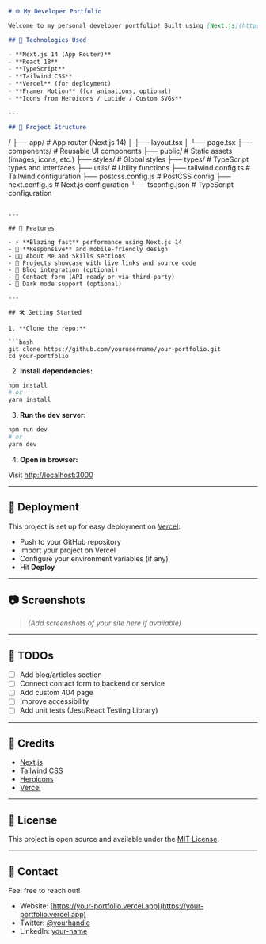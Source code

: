 
```md
# 🌐 My Developer Portfolio

Welcome to my personal developer portfolio! Built using [Next.js](https://nextjs.org/), styled with [Tailwind CSS](https://tailwindcss.com/), and deployed on [Vercel](https://vercel.com/), this project showcases who I am, what I do, and some of the projects I've worked on.

## 🚀 Technologies Used

- **Next.js 14 (App Router)**
- **React 18**
- **TypeScript**
- **Tailwind CSS**
- **Vercel** (for deployment)
- **Framer Motion** (for animations, optional)
- **Icons from Heroicons / Lucide / Custom SVGs**

---

## 📁 Project Structure

```

/
├── app/                  # App router (Next.js 14)
│   ├── layout.tsx
│   └── page.tsx
├── components/           # Reusable UI components
├── public/               # Static assets (images, icons, etc.)
├── styles/               # Global styles
├── types/                # TypeScript types and interfaces
├── utils/                # Utility functions
├── tailwind.config.ts    # Tailwind configuration
├── postcss.config.js     # PostCSS config
├── next.config.js        # Next.js configuration
└── tsconfig.json         # TypeScript configuration

````

---

## 🧩 Features

- ⚡ **Blazing fast** performance using Next.js 14
- 🎨 **Responsive** and mobile-friendly design
- 🧑‍💼 About Me and Skills sections
- 🧰 Projects showcase with live links and source code
- 📝 Blog integration (optional)
- 💬 Contact form (API ready or via third-party)
- 🌙 Dark mode support (optional)

---

## 🛠️ Getting Started

1. **Clone the repo:**

```bash
git clone https://github.com/yourusername/your-portfolio.git
cd your-portfolio
````

2. **Install dependencies:**

```bash
npm install
# or
yarn install
```

3. **Run the dev server:**

```bash
npm run dev
# or
yarn dev
```

4. **Open in browser:**

Visit [http://localhost:3000](http://localhost:3000)

---

## 🚀 Deployment

This project is set up for easy deployment on [Vercel](https://vercel.com/):

* Push to your GitHub repository
* Import your project on Vercel
* Configure your environment variables (if any)
* Hit **Deploy**

---

## 📷 Screenshots

> *(Add screenshots of your site here if available)*

---

## 📌 TODOs

* [ ] Add blog/articles section
* [ ] Connect contact form to backend or service
* [ ] Add custom 404 page
* [ ] Improve accessibility
* [ ] Add unit tests (Jest/React Testing Library)

---

## 🙌 Credits

* [Next.js](https://nextjs.org/)
* [Tailwind CSS](https://tailwindcss.com/)
* [Heroicons](https://heroicons.com/)
* [Vercel](https://vercel.com/)

---

## 📄 License

This project is open source and available under the [MIT License](LICENSE).

---

## 👋 Contact

Feel free to reach out!

* Website: [https://your-portfolio.vercel.app](https://your-portfolio.vercel.app)
* Twitter: [@yourhandle](https://twitter.com/yourhandle)
* LinkedIn: [your-name](https://linkedin.com/in/yourname)

